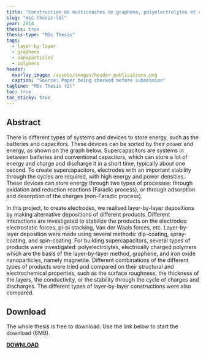 ```yaml
---
title: "Construction de multicouches de graphène, polyélectrolytes et nanoparticules d'oxydes métalliques pour la création de supercondensateurs"
slug: "msc-thesis-lbl"
year: 2014
thesis: true
thesis-type: "MSc Thesis"
tags:
  - layer-by-layer
  - graphene
  - nanoparticles
  - polymers
header:
  overlay_image: /assets/images/header-publications.png
  caption: "Source: Paper being checked before submission"
tagline: "MSc Thesis (2)"
toc: true
toc_sticky: true
---
```


## Abstract

There is different types of systems and devices to store energy, such as the batteries and capacitors. These devices can be sorted by their power and energy, as shown on the graph below. Supercapacitors are systems in between batteries and conventional capacitors, which can store a lot of energy and charge and discharge it in a short time, typically about one second. To create supercapacitors, electrodes with an important stability through the cycles are required, with high energy and power densities. These devices can store energy through two types of processes: through oxidation and reduction reactions (Faradic process), or through adsorption and desorption of the charges (non-Faradic process).

In this project, to create electrodes, we realised layer-by-layer depositions by making alternative depositions of different products. Different interactions are investigated to stabilize the products on the electrodes: electrostatic forces, pi-pi stacking, Van der Waals forces, etc. Layer-by-layer deposition were made using several methods: dip-coating, spray-coating, and spin-coating. For building supercapacitors, several types of products were investigated: polyelectrolytes, electrically charged polymers which are the basis of the layer-by-layer method, graphene, and iron oxide nanoparticles, namely magnetite. Different combinations of the different types of products were tried and compared on their structural and electrochemical properties, such as the surface roughness, the thickness of the layers, the conductivity, or the stability through the cycle of charges and discharges. The different types of layer-by-layer constructions were also compared.

## Download

The whole thesis is free to download. Use the link below to start the download (6MB).

<a href="https://mega.nz/file/TIlFVZbA#MWizSYafLvIHAgTC8vftLT-zXhYaK7Kgmn5YCH6Mhnc" class="btn btn--success"><b>DOWNLOAD</b></a>
